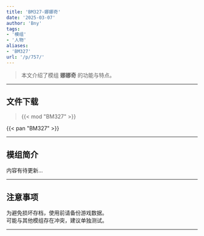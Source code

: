 ```yaml
---
title: 'BM327-娜娜奇'
date: '2025-03-07'
author: 'Bny'
tags:
- '模组'
- '人物'
aliases:
- 'BM327'
url: '/p/757/'
---
```


> 本文介绍了模组 **娜娜奇** 的功能与特点。

---

## 文件下载  

> {{< mod "BM327" >}}  

{{< pan "BM327" >}}  

---

## 模组简介

>  
内容有待更新...  

---

## 注意事项

>  
为避免损坏存档，使用前请备份游戏数据。  
可能与其他模组存在冲突，建议单独测试。  

---

